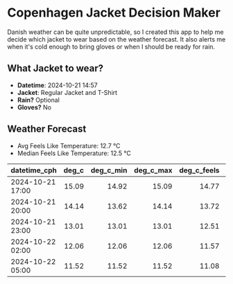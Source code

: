 
# Copenhagen Jacket Decision Maker

Danish weather can be quite unpredictable, so I created this app to help me decide which jacket to wear based on the weather forecast. 
It also alerts me when it's cold enough to bring gloves or when I should be ready for rain.

## What Jacket to wear?

- **Datetime**: 2024-10-21 14:57
- **Jacket**: Regular Jacket and T-Shirt
- **Rain?** Optional
- **Gloves?** No

## Weather Forecast
- Avg Feels Like Temperature: 12.7 °C
- Median Feels Like Temperature: 12.5 °C

| datetime_cph     |   deg_c |   deg_c_min |   deg_c_max |   deg_c_feels | weather   | wind   | rain   |
|:-----------------|--------:|------------:|------------:|--------------:|:----------|:-------|:-------|
| 2024-10-21 17:00 |   15.09 |       14.92 |       15.09 |         14.77 | Clouds    | High   | None   |
| 2024-10-21 20:00 |   14.14 |       13.62 |       14.14 |         13.72 | Clouds    | High   | None   |
| 2024-10-21 23:00 |   13.01 |       13.01 |       13.01 |         12.51 | Clouds    | Low    | None   |
| 2024-10-22 02:00 |   12.06 |       12.06 |       12.06 |         11.57 | Clouds    | Low    | None   |
| 2024-10-22 05:00 |   11.52 |       11.52 |       11.52 |         11.08 | Rain      | Low    | Low    |
        